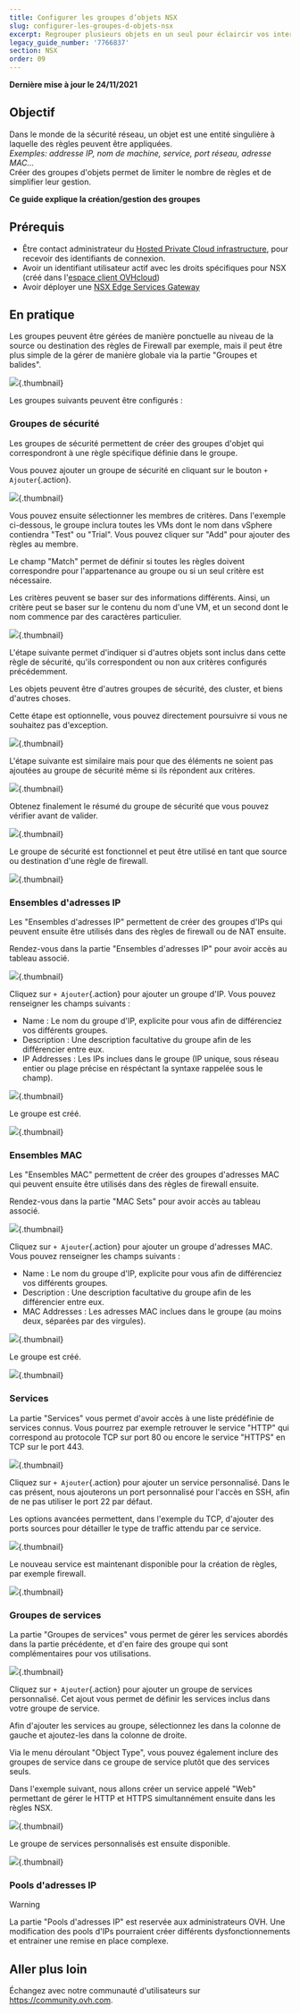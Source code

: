```yaml
---
title: Configurer les groupes d’objets NSX
slug: configurer-les-groupes-d-objets-nsx
excerpt: Regrouper plusieurs objets en un seul pour éclaircir vos interfaces
legacy_guide_number: '7766837'
section: NSX
order: 09
---
```


**Dernière mise à jour le 24/11/2021**

## Objectif

Dans le monde de la sécurité réseau, un objet est une entité singulière à laquelle des règles peuvent être appliquées.    
*Exemples: addresse IP, nom de machine, service, port réseau, adresse MAC...*     
Créer des groupes d'objets permet de limiter le nombre de règles et de simplifier leur gestion.

**Ce guide explique la création/gestion des groupes**

## Prérequis

- Être contact administrateur du [Hosted Private Cloud infrastructure](https://www.ovhcloud.com/fr/enterprise/products/hosted-private-cloud/), pour recevoir des identifiants de connexion.
- Avoir un identifiant utilisateur actif avec les droits spécifiques pour NSX (créé dans l'[espace client OVHcloud](https://www.ovh.com/auth/?action=gotomanager&from=https://www.ovh.com/fr/&ovhSubsidiary=fr))
- Avoir déployer une [NSX Edge Services Gateway](https://docs.ovh.com/fr/private-cloud/comment-deployer-une-nsx-edge-gateway/)

## En pratique

Les groupes peuvent être gérées de manière ponctuelle au niveau de la source ou destination des règles de Firewall par exemple, mais il peut être plus simple de la gérer de manière globale via la partie "Groupes et balides".

![](images/NSXHome.PNG){.thumbnail}

Les groupes suivants peuvent être configurés :

### Groupes de sécurité

Les groupes de sécurité permettent de créer des groupes d'objet qui correspondront à une règle spécifique définie dans le groupe.

Vous pouvez ajouter un groupe de sécurité en cliquant sur le bouton `+ Ajouter`{.action}.

![](images/AddSecurityGroup.PNG){.thumbnail}

Vous pouvez ensuite sélectionner les membres de critères. Dans l'exemple ci-dessous, le groupe inclura toutes les VMs dont le nom dans vSphere contiendra "Test" ou "Trial". Vous pouvez cliquer sur "Add" pour ajouter des règles au membre.

Le champ "Match" permet de définir si toutes les règles doivent correspondre pour l'appartenance au groupe ou si un seul critère est nécessaire.

Les critères peuvent se baser sur des informations différents. Ainsi, un critère peut se baser sur le contenu du nom d'une VM, et un second dont le nom commence par des caractères particulier.

![](images/DefineDynamicMembership.PNG){.thumbnail}

L'étape suivante permet d'indiquer si d'autres objets sont inclus dans cette règle de sécurité, qu'ils correspondent ou non aux critères configurés précédemment.

Les objets peuvent être d'autres groupes de sécurité, des cluster, et biens d'autres choses.

Cette étape est optionnelle, vous pouvez directement poursuivre si vous ne souhaitez pas d'exception.

![](images/selectObjectToInclude.PNG){.thumbnail}

L'étape suivante est similaire mais pour que des éléments ne soient pas ajoutées au groupe de sécurité même si ils répondent aux critères.

![](images/SelectObjectsToExclude.PNG){.thumbnail}

Obtenez finalement le résumé du groupe de sécurité que vous pouvez vérifier avant de valider.

![](images/ReadyToComplete.PNG){.thumbnail}

Le groupe de sécurité est fonctionnel et peut être utilisé en tant que source ou destination d'une règle de firewall.

![](images/Result.PNG){.thumbnail}

### Ensembles d'adresses IP

Les "Ensembles d'adresses IP" permettent de créer des groupes d'IPs qui peuvent ensuite être utilisés dans des règles de firewall ou de NAT ensuite.

Rendez-vous dans la partie "Ensembles d'adresses IP" pour avoir accès au tableau associé.

![](images/IPSets.PNG){.thumbnail}

Cliquez sur `+ Ajouter`{.action} pour ajouter un groupe d'IP. Vous pouvez renseigner les champs suivants :

- Name : Le nom du groupe d'IP, explicite pour vous afin de différenciez vos différents groupes.
- Description : Une description facultative du groupe afin de les différencier entre eux.
- IP Addresses : Les IPs inclues dans le groupe (IP unique, sous réseau entier ou plage précise en réspéctant la syntaxe rappelée sous le champ).

![](images/NewIPSets.PNG){.thumbnail}

Le groupe est créé.

![](images/SummaryIPSets.PNG){.thumbnail}


### Ensembles MAC

Les "Ensembles MAC" permettent de créer des groupes d'adresses MAC qui peuvent ensuite être utilisés dans des règles de firewall ensuite.

Rendez-vous dans la partie "MAC Sets" pour avoir accès au tableau associé.

![](images/MACSets.PNG){.thumbnail}

Cliquez sur `+ Ajouter`{.action} pour ajouter un groupe d'adresses MAC. Vous pouvez renseigner les champs suivants :

- Name : Le nom du groupe d'IP, explicite pour vous afin de différenciez vos différents groupes.
- Description : Une description facultative du groupe afin de les différencier entre eux.
- MAC Addresses : Les adresses MAC inclues dans le groupe (au moins deux, séparées par des virgules).

![](images/NewMACSet.PNG){.thumbnail}

Le groupe est créé.

![](images/SummaryMACSets.PNG){.thumbnail}

### Services

La partie "Services" vous permet d'avoir accès à une liste prédéfinie de services connus. Vous pourrez par exemple retrouver le service "HTTP" qui correspond au protocole TCP sur port 80 ou encore le service "HTTPS" en TCP sur le port 443.

![](images/Service.PNG){.thumbnail}

Cliquez sur `+ Ajouter`{.action} pour ajouter un service personnalisé. Dans le cas présent, nous ajouterons un port personnalisé pour l'accès en SSH, afin de ne pas utiliser le port 22 par défaut.

Les options avancées permettent, dans l'exemple du TCP, d'ajouter des ports sources pour détailler le type de traffic attendu par ce service.

![](images/AddService.PNG){.thumbnail}

Le nouveau service est maintenant disponible pour la création de règles, par exemple firewall.

![](images/SummaryService.PNG){.thumbnail}

### Groupes de services

La partie "Groupes de services" vous permet de gérer les services abordés dans la partie précédente, et d'en faire des groupe qui sont complémentaires pour vos utilisations.

![](images/ServiceGroups.PNG){.thumbnail}

Cliquez sur `+ Ajouter`{.action} pour ajouter un groupe de services personnalisé. Cet ajout vous permet de définir les services inclus dans votre groupe de service.

Afin d'ajouter les services au groupe, sélectionnez les dans la colonne de gauche et ajoutez-les dans la colonne de droite.

Via le menu déroulant "Object Type", vous pouvez également inclure des groupes de service dans ce groupe de service plutôt que des services seuls.

Dans l'exemple suivant, nous allons créer un service appelé "Web" permettant de gérer le HTTP et HTTPS simultannément ensuite dans les règles NSX.

![](images/AddServiceGroups.PNG){.thumbnail}

Le groupe de services personnalisés est ensuite disponible.

![](images/SummaryServiceGroups.PNG){.thumbnail}

### Pools d'adresses IP

> [!warning]
>
> La partie "Pools d'adresses IP" est reservée aux administrateurs OVH. Une modification des pools d'IPs pourraient créer différents dysfonctionnements et entrainer une remise en place complexe.
>

## Aller plus loin

Échangez avec notre communauté d'utilisateurs sur <https://community.ovh.com>.
